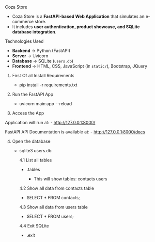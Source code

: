 Coza Store 
- Coza Store is a **FastAPI-based Web Application** that simulates an e-commerce store.  
- It includes **user authentication, product showcase, and SQLite database integration**.  


Technologies Used
- **Backend** → Python (FastAPI)  
- **Server** → Uvicorn  
- **Database** → SQLite (`users.db`)  
- **Frontend** → HTML, CSS, JavaScript (in `static/`), Bootstrap, JQuery




1. First Of all Install Requirements
    - pip install -r requirements.txt


2. Run the FastAPI App
   - uvicorn main:app --reload

3. Access the App

  Application will run at:
    - http://127.0.0.1:8000/
  
  FastAPI API Documentation is available at:
    - http://127.0.0.1:8000/docs

4. Open the database
   - sqlite3 users.db

     4.1 List all tables
       - .tables
         
         - This will show tables:
                  contacts   users

      4.2 Show all data from contacts table
       - SELECT * FROM contacts;

      4.3 Show all data from users table
       - SELECT * FROM users;

      4.4 Exit SQLite
       - .exit

